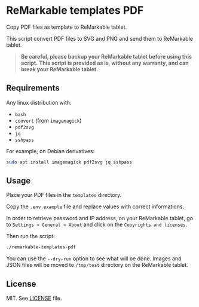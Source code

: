 # ReMarkable templates PDF

Copy PDF files as template to ReMarkable tablet. 

This script convert PDF files to SVG and PNG and send them to ReMarkable tablet.

> **Be careful, please backup your ReMarkable tablet before using this script.**
> **This script is provided as is, without any warranty, and can break your ReMarkable tablet.**

## Requirements

Any linux distribution with:

- `bash`
- `convert` (from `imagemagick`)
- `pdf2svg`
- `jq`
- `sshpass`

For example, on Debian derivatives:

```bash
sudo apt install imagemagick pdf2svg jq sshpass
```

## Usage

Place your PDF files in the `templates` directory.

Copy the `.env.example` file and replace values with correct informations.

In order to retrieve password and IP address, on your ReMarkable tablet, go to `Settings > General > About` and click on the `Copyrights and licenses`.

Then run the script:

```bash
./remarkable-templates-pdf
```

You can use the `--dry-run` option to see what will be done. Images and JSON files will be moved to `/tmp/test` directory on the ReMarkable tablet.

## License

MIT. See [LICENSE](./LICENSE) file.